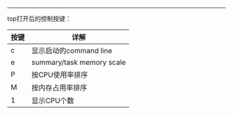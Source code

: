 



----

top打开后的控制按键：

| 按键 | 详解                      |
| ---- | ------------------------- |
| c    | 显示启动的command line    |
| e    | summary/task memory scale |
| P    | 按CPU使用率排序           |
| M    | 按内存占用率排序          |
| 1    | 显示CPU个数               |

